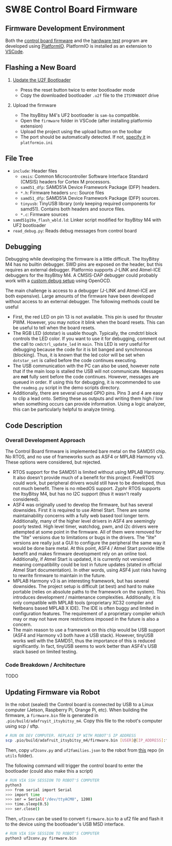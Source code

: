 # SW8E Control Board Firmware

## Firmware Development Environment

Both the [control board firmware](./firmware/) and the [hardware test](./hwtest/) program are developed using [PlatformIO](https://platformio.org/). PlatformIO is installed as an extension to [VSCode](https://code.visualstudio.com/).


## Flashing a New Board

1. [Update the U2F Bootloader](https://learn.adafruit.com/introducing-adafruit-itsybitsy-m4/update-the-uf2-bootloader)
    - Press the reset button twice to enter bootloader mode
    - Copy the downloaded bootloader `.u2f` file to the `ITSYM4BOOT` drive

2. Upload the firmware
    - The ItsyBitsy M4's UF2 bootloader is `sam-ba` compatible.
    - Open the `firmware` folder in VSCode (after installing platformio extension)
    - Upload the project using the upload button on the toolbar
    - The port should be automatically detected. If not, [specify it](https://docs.platformio.org/en/latest/projectconf/section_env_upload.html) in `platformio.ini`


## File Tree

- `include`: Header files
    - `cmsis`: Common Microcontroller Software Interface Standard (CMSIS) headers for Cortex M processors.
    - `samd51_dfp`: SAMD51A Device Framework Package (DFP) headers.
    - `*.h`: Firmware headers
`src`: Source files
    - `samd51_dfp`: SAMD51A Device Framework Package (DFP) sources.
    - `tinyusb`: TinyUSB library (only keeping required components for samd51). Contains both headers and source files.
    - `*.c`: Firmware sources
- `samd51g19a_flash_wbld.ld`: Linker script modified for ItsyBitsy M4 with UF2 bootloader
- `read_debug.py`: Reads debug messages from control board


## Debugging

Debugging while developing the firmware is a little difficult. The ItsyBitsy M4 has no builtin debugger. SWD pins are exposed on the header, but this requires an external debugger. Platformio supports J-LINK and Atmel-ICE debuggers for the ItsyBitsy M4. A CMSIS-DAP debugger could probably work with a [custom debug setup](https://docs.platformio.org/en/latest/plus/debug-tools/custom.html) using OpenOCD.

The main challenge is access to a debugger (J-LINK and Atmel-ICE are both expensive). Large amounts of the firmware have been developed without access to an external debugger. The following methods could be useful

- First, the red LED on pin 13 is not available. This pin is used for thruster PWM. However, you may notice it blink when the board resets. This can be useful to tell when the board resets.
- The RGB LED (dotstar) is usable though. Typically, the cmdctrl block controls the LED color. If you want to use it for debugging, comment out the call to `cmdctrl_update_led` in `main`. This LED is *very* useful for debugging because the code for it is bit banged and synchronous (blocking). Thus, it is known that the led color will be set when `dotstar_set` is called before the code continues executing.
- The USB communication with the PC can also be used, however note that if the main loop is stalled the USB will not communicate. Messages are **not** fully sent before the code continues. However, messages are queued in order. If using this for debugging, it is recommended to use the `readmsg.py` script in the demo scripts directory.
- Additionally, there are several unused GPIO pins. Pins 3 and 4 are easy to clip a lead onto. Setting these as outputs and writing them high / low when something occurs can provide information. Using a logic analyzer, this can be particularly helpful to analyze timing.

## Code Description

### Overall Development Approach

The Control Board firmware is implemented bare metal on the SAMD51 chip. No RTOS, and no use of frameworks such as ASF4 or MPLAB Harmony v3. These options were considered, but rejected.

- RTOS support for the SAMD51 is limited without using MPLAB Harmony. It also doesn't provide much of a benefit for this project. FreeRTOS could work, but peripheral drivers would still have to be developed, thus not much benefit. There is no mbedOS support. Zyphr RTOS supports the ItsyBitsy M4, but has no I2C support (thus it wasn't really considered).
- ASF4 was originally used to develop the firmware, but has several downsides. First it is required to use Atmel Start. There are some maintainability concerns with a fully web based tool longer term. Additionally, many of the higher level drivers in ASF4 are seemingly poorly tested. High level timer, watchdog, pwm, and i2c drivers were attempted at some point in the firmware. All of them were removed for the "lite" versions due to limitations or bugs in the drivers. The "lite" versions are really just a GUI to configure the peripheral the same way it would be done bare metal. At this point, ASF4 / Atmel Start provide little benefit and makes firmware development rely on an online tool. Additionally, if Atmel Start is updated, it is currently not versioned meaning compatibility could be lost in future updates (stated in official Atmel Start documentation). In other words, using ASF4 just risks having to rewrite firmware to maintain in the future.
- MPLAB Harmony v3 is an interesting framework, but has several downsides. The project setup is difficult (at best) and hard to make portable (relies on absolute paths to the framework on the system). This introduces development / maintenance complexities. Additionally, it is only compatible with MPLAB tools (proprietary XC32 compiler and Netbeans based MPLAB X IDE). The IDE is often buggy and limited in configuration features. The requirement of a proprietary compiler which may or may not have more restrictions imposed in the future is also a concern.
- The main reason to use a framework on this chip would be USB support (ASF4 and Harmony v3 both have a USB stack). However, tinyUSB works well with the SAMD51, thus the importance of this is reduced significantly. In fact, tinyUSB seems to work better than ASF4's USB stack based on limited testing.


### Code Breakdown / Architecture

TODO


## Updating Firmware via Robot

In the robot (sealed) the Control board is connected by USB to a Linux computer (Jetson, Raspberry Pi, Orange Pi, etc). When building the firmware, a `firmware.bin` file is generated in `.pio/build/adafruyit_itsybitsy_m4`. Copy this file to the robot's computer using scp / sftp.

```sh
# RUN ON DEV COMPUTER. REPLACE IP WITH ROBOT'S IP ADDRESS
scp .pio/build/adafruit_itsybitsy_m4/firmware.bin [USER]@[IP_ADDRESS]:firmware.bin
```

Then, copy `uf2conv.py` and `uf2families.json` to the robot from [this](https://github.com/microsoft/uf2) repo (in `utils` folder). 


The following command will trigger the control board to enter the bootloader (could also make this a script)

```sh
# RUN VIA SSH SESSION TO ROBOT'S COMPUTER
python3
>>> from serial import Serial
>>> import time
>>> ser = Serial("/dev/ttyACM0", 1200)
>>> time.sleep(0.5)
>>> ser.close()
```

Then, `uf2conv` can be used to convert `firmware.bin` to a uf2 file and flash it to the device using the bootloader's USB MSD interface.

```sh
# RUN VIA SSH SESSION TO ROBOT'S COMPUTER
python3 uf2conv.py firmware.bin
```
